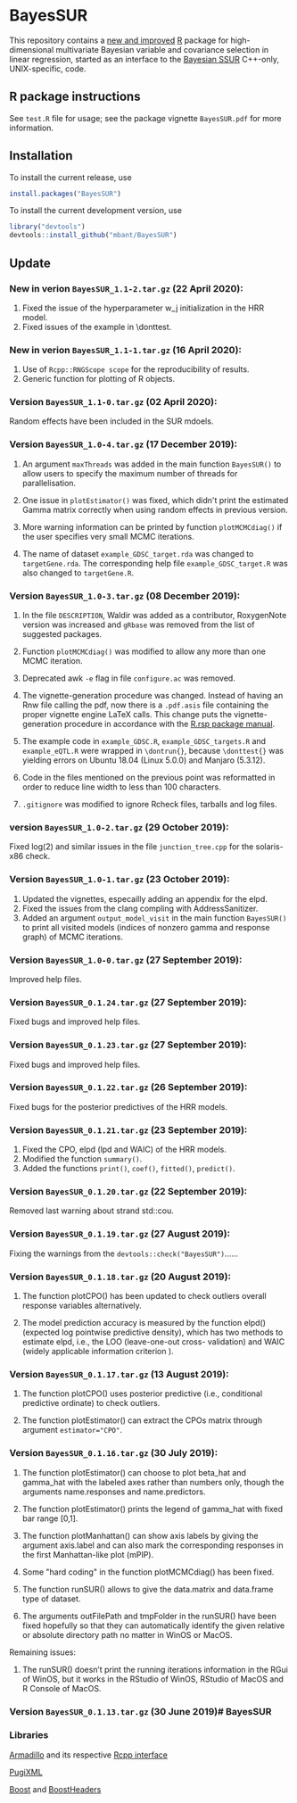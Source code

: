 # BayesSUR

This repository contains a [new and improved](https://github.com/mbant/BayesSUR/blob/master/BayesSUR/vignettes/vignettes.pdf) [R]() package for high-dimensional multivariate Bayesian variable and covariance selection in linear regression, started as an interface to the [Bayesian SSUR](https://github.com/mbant/Bayesian_SSUR) C++-only, UNIX-specific, code.

## R package instructions
See `test.R` file for usage; see the package vignette `BayesSUR.pdf` for more information.

## Installation

To install the current release, use
``` r
install.packages("BayesSUR")
```

To install the current development version, use
``` r
library("devtools")
devtools::install_github("mbant/BayesSUR")
```

## Update

### New in verion `BayesSUR_1.1-2.tar.gz` (22 April 2020):

1) Fixed the issue of the hyperparameter w_j initialization in the HRR model.
2) Fixed issues of the example in \donttest.

### New in verion `BayesSUR_1.1-1.tar.gz` (16 April 2020):

1) Use of `Rcpp::RNGScope scope` for the reproducibility of results.
2) Generic function for plotting of R objects.

### Version `BayesSUR_1.1-0.tar.gz` (02 April 2020):

Random effects have been included in the SUR mdoels.

### Version `BayesSUR_1.0-4.tar.gz` (17 December 2019):

1) An argument `maxThreads` was added in the main function `BayesSUR()` to allow users to specify the maximum number of threads for parallelisation.

2) One issue in `plotEstimator()` was fixed, which didn't print the estimated Gamma matrix correctly when using random effects in previous version.

3) More warning information can be printed by function `plotMCMCdiag()` if the user specifies very small MCMC iterations.

4) The name of dataset `example_GDSC_target.rda` was changed to `targetGene.rda`. The corresponding help file `example_GDSC_target.R` was also changed to `targetGene.R`. 

### Version `BayesSUR_1.0-3.tar.gz` (08 December 2019):

1) In the file `DESCRIPTION`, Waldir was added as a contributor, RoxygenNote version was increased and `gRbase` was removed from the list of suggested packages.

2) Function `plotMCMCdiag()` was modified to allow any more than one MCMC iteration.

3) Deprecated awk `-e` flag in file `configure.ac` was removed.

4) The vignette-generation procedure was changed. Instead of having an Rnw file calling the pdf, now there is a `.pdf.asis` file containing the proper vignette engine LaTeX calls. This change puts the vignette-generation procedure in accordance with the [R.rsp package manual](https://cran.r-project.org/web/packages/R.rsp/vignettes/R_packages-Static_PDF_and_HTML_vignettes.pdf).

5) The example code in `example_GDSC.R`, `example_GDSC_targets.R` and `example_eQTL.R` were wrapped in `\dontrun{}`, because `\donttest{}` was yielding errors on Ubuntu 18.04 (Linux 5.0.0) and Manjaro (5.3.12).

6) Code in the files mentioned on the previous point was reformatted in order to reduce line width to less than 100 characters.

7) `.gitignore` was modified to ignore Rcheck files, tarballs and log files.

### version `BayesSUR_1.0-2.tar.gz` (29 October 2019):

Fixed log(2) and similar issues in the file `junction_tree.cpp` for the solaris-x86 check. 

### Version `BayesSUR_1.0-1.tar.gz` (23 October 2019):

1) Updated the vignettes, especailly adding an appendix for the elpd.
2) Fixed the issues from the clang compling with AddressSanitizer.
3) Added an argument `output_model_visit` in the main function `BayesSUR()` to print all visited models (indices of nonzero gamma and response graph) of MCMC iterations.

### Version `BayesSUR_1.0-0.tar.gz` (27 September 2019):

Improved help files.

### Version `BayesSUR_0.1.24.tar.gz` (27 September 2019):

Fixed bugs and improved help files.

### Version `BayesSUR_0.1.23.tar.gz` (27 September 2019):

Fixed bugs and improved help files.

### Version `BayesSUR_0.1.22.tar.gz` (26 September 2019):

Fixed bugs for the posterior predictives of the HRR models.

### Version `BayesSUR_0.1.21.tar.gz` (23 September 2019):

1) Fixed the CPO, elpd (lpd and WAIC) of the HRR models.
2) Modified the function `summary()`.
3) Added the functions `print()`, `coef()`, `fitted()`, `predict()`.

### Version `BayesSUR_0.1.20.tar.gz` (22 September 2019):

Removed last warning about strand std::cou.

### Version `BayesSUR_0.1.19.tar.gz` (27 August 2019):

Fixing the warnings from the `devtools::check("BayesSUR")`......

### Version `BayesSUR_0.1.18.tar.gz` (20 August 2019):

1) The function plotCPO() has been updated to check outliers overall response variables alternatively.

2) The model prediction accuracy is measured by the function elpd() (expected log pointwise predictive density), which has two methods to estimate elpd, i.e., the LOO (leave-one-out cross- validation) and WAIC (widely applicable information criterion
).

### Version `BayesSUR_0.1.17.tar.gz` (13 August 2019):

1) The function plotCPO() uses posterior predictive (i.e., conditional predictive ordinate) to check outliers.

2) The function plotEstimator() can extract the CPOs matrix through argument `estimator="CPO"`.


### Version `BayesSUR_0.1.16.tar.gz` (30 July 2019):

1) The function plotEstimator() can choose to plot beta_hat and gamma_hat with the labeled axes rather than numbers only, though the arguments name.responses and name.predictors.


2) The function plotEstimator() prints the legend of gamma_hat with fixed bar range [0,1].

3) The function plotManhattan() can show axis labels by giving the argument axis.label and can also mark the corresponding responses in the first Manhattan-like plot (mPIP).

4) Some "hard coding" in the function plotMCMCdiag() has been fixed.

5) The function runSUR() allows to give the data.matrix and data.frame type of dataset.

6) The arguments outFilePath and tmpFolder in the runSUR() have been fixed hopefully so that they can automatically identify the given relative or absolute directory path no matter in WinOS or MacOS.


Remaining issues:

1) The runSUR() doesn’t print the running iterations information in the RGui of WinOS, but it works in the RStudio of WinOS, RStudio of MacOS and R Console of MacOS.

### Version `BayesSUR_0.1.13.tar.gz` (30 June 2019)# BayesSUR

### Libraries

[Armadillo](http://arma.sourceforge.net/) and its respective [Rcpp interface](https://github.com/RcppCore/RcppArmadillo)

[PugiXML](http://pugixml.org/)

[Boost](www.boost.org) and [BoostHeaders](https://github.com/eddelbuettel/bh)
